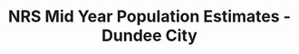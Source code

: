 ---
schema: default
title: NRS Mid Year Population Estimates - Dundee City
organization: Dundee City Council
notes: >-
    This data set contains Dundee City Mid Year Population Estimates, sourced from the National Records of Scotland. National Records of Scotland publish mid year population estimates on an annual basis.
    The most recent population estimates are the Mid 2019 Mid Year Population Estimates.
    You can access the full NRS publication by clicking on the link below:

    https://www.nrscotland.gov.uk/statistics-and-data/statistics/statistics-by-theme/population/population-estimates/mid-year-population-estimates/mid-2019
resources:
  - name: NRS Mid Year Population Estimates - Dundee City CSV
  - url: >-
      https://data.dundeecity.gov.uk/dataset/3917a463-0cfc-4514-bb8d-136a7fe087f8/resource/8f837c11-a6e8-4c14-b1af-b306f412484a/download/mid17_popest_single_year_age_sex.csv
  - format: CSV

  - name: NRS Mid Year Population Estimates - Dundee City CSV
  - url: >-
      https://data.dundeecity.gov.uk/dataset/3917a463-0cfc-4514-bb8d-136a7fe087f8/resource/0c434956-3a23-4d1c-917a-9f98b35d2b55/download/dundee_mid17_popest_5yrgroups.csv
  - format: CSV

  - name: NRS Mid Year Population Estimates - Dundee City CSV
  - url: >-
      https://data.dundeecity.gov.uk/dataset/3917a463-0cfc-4514-bb8d-136a7fe087f8/resource/a21bc658-3740-4c47-974c-074e01a40eb8/download/tritresearchsupportadviceaboutdundeeaboutdundee2019open_data_extracts2018-estimates-sex-single-y.csv
  - format: CSV

  - name: NRS Mid Year Population Estimates - Dundee City CSV
  - url: >-
      https://data.dundeecity.gov.uk/dataset/3917a463-0cfc-4514-bb8d-136a7fe087f8/resource/f3332159-42fd-4142-97a3-de5b73cbb759/download/tritresearchsupportadviceaboutdundeeaboutdundee2019open_data_extracts2018-estimates-5yr-bandings.csv
  - format: CSV

  - name: NRS Mid Year Population Estimates - Dundee City CSV
  - url: >-
      https://data.dundeecity.gov.uk/dataset/3917a463-0cfc-4514-bb8d-136a7fe087f8/resource/25f47901-24e3-477a-a9a3-3a8e9a342f84/download/tritresearchsupportadviceopendata2019_pop_estimatesdundeecity_allpersons_1981_2019.csv
  - format: CSV

  - name: NRS Mid Year Population Estimates - Dundee City CSV
  - url: >-
      https://data.dundeecity.gov.uk/dataset/3917a463-0cfc-4514-bb8d-136a7fe087f8/resource/8ad6e4b1-391b-4226-9a2c-acf81ae417be/download/tritresearchsupportadviceopendata2019_pop_estimatesdundeecity2019singleyrage.csv
  - format: CSV

  - name: NRS Mid Year Population Estimates - Dundee City CSV
  - url: >-
      https://data.dundeecity.gov.uk/dataset/3917a463-0cfc-4514-bb8d-136a7fe087f8/resource/f72c3412-b38e-411e-879e-cf39f341d9a2/download/tritresearchsupportadviceopendata2019_pop_estimatesdundeecity2019_5yrinternals_age_sex.csv
  - format: CSV
license: Open Government Licence 3.0 (United Kingdom)
category:

  - Estimated Population,About Dundee,Demographics,National Records of Scotland,I&RTeam,Dundee City
maintainer: Dundee City Council
maintainer_email: someone@example.com
---